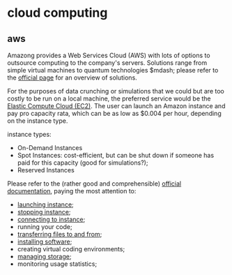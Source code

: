 # cloud computing

## aws
Amazong provides a Web Services Cloud (AWS) with lots of options to outsource computing to the company's servers. Solutions range from simple virtual machines to quantum technologies $mdash; please refer to the [official page](https://docs.aws.amazon.com/whitepapers/latest/aws-overview/amazon-web-services-cloud-platform.html) for an overview of solutions.

For the purposes of data crunching or simulations that we could but are too costly to be run on a local machine, the preferred service would be the [Elastic Compute Cloud (EC2)](https://docs.aws.amazon.com/whitepapers/latest/aws-overview/compute-services.html#amazon-ec2). The user can launch an Amazon instance and pay pro capacity rata, which can be as low as $0.004 per hour, depending on the instance type.

instance types:
*   On-Demand Instances
*   Spot Instances: cost-efficient, but can be shut down if someone has paid for this capacity (good for simulations?);
*   Reserved Instances

Please refer to the (rather good and comprehensible) [official documentation](https://docs.aws.amazon.com/AWSEC2/latest/UserGuide/concepts.html), paying the most attention to: 
*   [launching instance](https://docs.aws.amazon.com/AWSEC2/latest/UserGuide/LaunchingAndUsingInstances.html);
*   [stopping instance](https://docs.aws.amazon.com/AWSEC2/latest/UserGuide/Stop_Start.html);
*   [connecting to instance](https://docs.aws.amazon.com/AWSEC2/latest/UserGuide/AccessingInstancesLinux.html);
*   running your code;
*   [transferring files to and from](https://docs.aws.amazon.com/AWSEC2/latest/UserGuide/AccessingInstancesLinux.html);
*   [installing software](https://docs.aws.amazon.com/AWSEC2/latest/UserGuide/install-software.html);
*   creating virtual coding environments;
*   [managing storage](https://docs.aws.amazon.com/AWSEC2/latest/UserGuide/Storage.html);
*   monitoring usage statistics;

